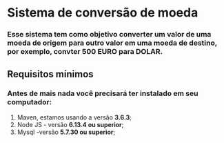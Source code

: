 # Sistema de conversão de moeda

### Esse sistema tem como objetivo converter um valor de uma moeda de origem para outro valor em uma moeda de destino, por exemplo, convter 500 EURO para DOLAR.

## Requisitos mínimos

### Antes de mais nada você precisará ter instalado em seu computador:

1. Maven, estamos usando a versão **3.6.3**;
2. Node JS - versão **6.13.4 ou superior**;
3. Mysql -versão **5.7.30 ou superior**;
